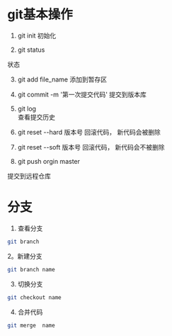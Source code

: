 #  git基本操作


1. git init
初始化

2. git status    

状态

3. git add file_name
添加到暂存区

4. git commit -m '第一次提交代码'
提交到版本库

5. git log   
查看提交历史

6. git reset --hard  版本号
回滚代码， 新代码会被删除

7. git reset --soft 版本号
回滚代码， 新代码会不被删除


8. git push orgin master 

提交到远程仓库



# 分支

1. 查看分支

```bash
git branch
```


2。新建分支


```bash
git branch name
```




3. 切换分支


```bash
git checkout name
```



4. 合并代码

```bash
git merge  name
```


